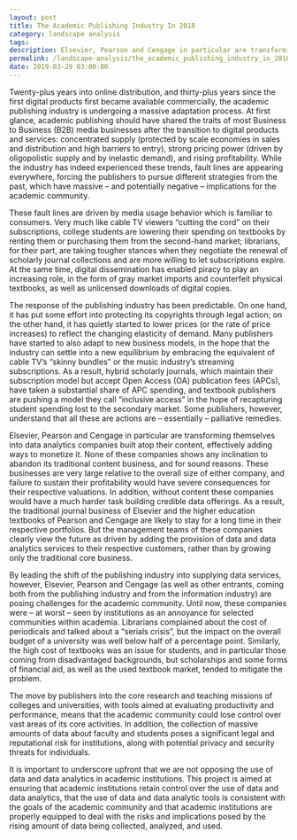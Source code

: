 ```yaml
---
layout: post
title: The Academic Publishing Industry In 2018
category: landscape analysis
tags:
description: Elsevier, Pearson and Cengage in particular are transforming themselves into data analytics companies built atop their content, effectively adding ways to monetize it.
permalink: /landscape-analysis/the_academic_publishing_industry_in_2018
date: 2019-03-29 03:00:00
---
```


Twenty-plus years into online distribution, and thirty-plus years since the first digital
products first became available commercially, the academic publishing industry is
undergoing a massive adaptation process. At first glance, academic publishing should
have shared the traits of most Business to Business (B2B) media businesses after
the transition to digital products and services: concentrated supply (protected by
scale economies in sales and distribution and high barriers to entry), strong pricing
power (driven by oligopolistic supply and by inelastic demand), and rising profitability.
While the industry has indeed experienced these trends, fault lines are appearing
everywhere, forcing the publishers to pursue different strategies from the past, which
have massive – and potentially negative – implications for the academic community.

These fault lines are driven by media usage behavior which is familiar to consumers.
Very much like cable TV viewers “cutting the cord” on their subscriptions, college
students are lowering their spending on textbooks by renting them or purchasing
them from the second-hand market; librarians, for their part, are taking tougher
stances when they negotiate the renewal of scholarly journal collections and are more
willing to let subscriptions expire. At the same time, digital dissemination has enabled
piracy to play an increasing role, in the form of gray market imports and counterfeit
physical textbooks, as well as unlicensed downloads of digital copies.

The response of the publishing industry has been predictable. On one hand, it has
put some effort into protecting its copyrights through legal action; on the other
hand, it has quietly started to lower prices (or the rate of price increases) to reflect
the changing elasticity of demand. Many publishers have started to also adapt to
new business models, in the hope that the industry can settle into a new equilibrium by embracing the equivalent of cable TV’s “skinny bundles” or the music industry’s
streaming subscriptions. As a result, hybrid scholarly journals, which maintain their
subscription model but accept Open Access (OA) publication fees (APCs), have taken
a substantial share of APC spending, and textbook publishers are pushing a model
they call “inclusive access” in the hope of recapturing student spending lost to the
secondary market. Some publishers, however, understand that all these are actions
are – essentially – palliative remedies.

Elsevier, Pearson and Cengage in particular are transforming themselves into data
analytics companies built atop their content, effectively adding ways to monetize it.
None of these companies shows any inclination to abandon its traditional content
business, and for sound reasons. These businesses are very large relative to the
overall size of either company, and failure to sustain their profitability would have
severe consequences for their respective valuations. In addition, without content
these companies would have a much harder task building credible data offerings. As
a result, the traditional journal business of Elsevier and the higher education textbooks
of Pearson and Cengage are likely to stay for a long time in their respective portfolios.
But the management teams of these companies clearly view the future as driven by
adding the provision of data and data analytics services to their respective customers,
rather than by growing only the traditional core business.

By leading the shift of the publishing industry into supplying data services, however,
Elsevier, Pearson and Cengage (as well as other entrants, coming both from the
publishing industry and from the information industry) are posing challenges for
the academic community. Until now, these companies were – at worst – seen by
institutions as an annoyance for selected communities within academia. Librarians
complained about the cost of periodicals and talked about a “serials crisis”, but the
impact on the overall budget of a university was well below half of a percentage
point. Similarly, the high cost of textbooks was an issue for students, and in particular
those coming from disadvantaged backgrounds, but scholarships and some forms of
financial aid, as well as the used textbook market, tended to mitigate the problem.

The move by publishers into the core research and teaching missions of colleges and
universities, with tools aimed at evaluating productivity and performance, means that
the academic community could lose control over vast areas of its core activities. In
addition, the collection of massive amounts of data about faculty and students poses a significant legal and reputational risk for institutions, along with potential privacy
and security threats for individuals.

It is important to underscore upfront that we are not opposing the use of data
and data analytics in academic institutions. This project is aimed at ensuring that
academic institutions retain control over the use of data and data analytics, that
the use of data and data analytic tools is consistent with the goals of the academic
community and that academic institutions are properly equipped to deal with the risks
and implications posed by the rising amount of data being collected, analyzed, and
used.
